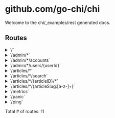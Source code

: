 # github.com/go-chi/chi

Welcome to the chi/_examples/rest generated docs.

## Routes

<details>
<summary>`/`</summary>

- [RequestID]()
- [Logger]()
- [Recoverer]()
- [URLFormat]()
- [main.gatherMetrics]()
- [SetContentType.func1]()
- **/**
	- _GET_
		- [main.main.func1]()

</details>
<details>
<summary>`/admin/*`</summary>

- [RequestID]()
- [Logger]()
- [Recoverer]()
- [URLFormat]()
- [main.gatherMetrics]()
- [SetContentType.func1]()
- **/admin/***
	- [main.AdminOnly]()
	- **/**
		- _GET_
			- [main.adminRouter.func1]()

</details>
<details>
<summary>`/admin/*/accounts`</summary>

- [RequestID]()
- [Logger]()
- [Recoverer]()
- [URLFormat]()
- [main.gatherMetrics]()
- [SetContentType.func1]()
- **/admin/***
	- [main.AdminOnly]()
	- **/accounts**
		- _GET_
			- [main.adminRouter.func2]()

</details>
<details>
<summary>`/admin/*/users/{userId}`</summary>

- [RequestID]()
- [Logger]()
- [Recoverer]()
- [URLFormat]()
- [main.gatherMetrics]()
- [SetContentType.func1]()
- **/admin/***
	- [main.AdminOnly]()
	- **/users/{userId}**
		- _GET_
			- [main.adminRouter.func3]()

</details>
<details>
<summary>`/articles/*`</summary>

- [RequestID]()
- [Logger]()
- [Recoverer]()
- [URLFormat]()
- [main.gatherMetrics]()
- [SetContentType.func1]()
- **/articles/***
	- **/**
		- _GET_
			- [main.paginate]()
			- [main.ListArticles]()
		- _POST_
			- [main.CreateArticle]()

</details>
<details>
<summary>`/articles/*/search`</summary>

- [RequestID]()
- [Logger]()
- [Recoverer]()
- [URLFormat]()
- [main.gatherMetrics]()
- [SetContentType.func1]()
- **/articles/***
	- **/search**
		- _GET_
			- [main.SearchArticles]()

</details>
<details>
<summary>`/articles/*/{articleID}/*`</summary>

- [RequestID]()
- [Logger]()
- [Recoverer]()
- [URLFormat]()
- [main.gatherMetrics]()
- [SetContentType.func1]()
- **/articles/***
	- **/{articleID}/***
		- [main.ArticleCtx]()
		- **/**
			- _GET_
				- [main.GetArticle]()
			- _PUT_
				- [main.UpdateArticle]()
			- _DELETE_
				- [main.DeleteArticle]()

</details>
<details>
<summary>`/articles/*/{articleSlug:[a-z-]+}`</summary>

- [RequestID]()
- [Logger]()
- [Recoverer]()
- [URLFormat]()
- [main.gatherMetrics]()
- [SetContentType.func1]()
- **/articles/***
	- **/{articleSlug:[a-z-]+}**
		- _GET_
			- [main.ArticleCtx]()
			- [main.GetArticle]()

</details>
<details>
<summary>`/metrics`</summary>

- [RequestID]()
- [Logger]()
- [Recoverer]()
- [URLFormat]()
- [main.gatherMetrics]()
- [SetContentType.func1]()
- **/metrics**
	- _*_
		- [InstrumentHandlerCounter.func1]()

</details>
<details>
<summary>`/panic`</summary>

- [RequestID]()
- [Logger]()
- [Recoverer]()
- [URLFormat]()
- [main.gatherMetrics]()
- [SetContentType.func1]()
- **/panic**
	- _GET_
		- [main.main.func3]()

</details>
<details>
<summary>`/ping`</summary>

- [RequestID]()
- [Logger]()
- [Recoverer]()
- [URLFormat]()
- [main.gatherMetrics]()
- [SetContentType.func1]()
- **/ping**
	- _GET_
		- [main.main.func2]()

</details>

Total # of routes: 11


